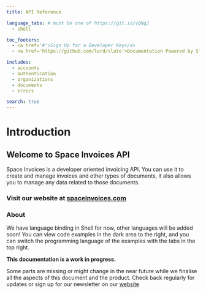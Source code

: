 ```yaml
---
title: API Reference

language_tabs: # must be one of https://git.io/vQNgJ
  - shell

toc_footers:
  - <a href='#'>Sign Up for a Developer Key</a>
  - <a href='https://github.com/lord/slate'>Documentation Powered by Slate</a>

includes:
  - accounts
  - authentication
  - organizations
  - documents
  - errors

search: true
---
```


# Introduction

## Welcome to Space Invoices API

Space Invoices is a developer oriented invoicing API. You can use it to create and manage invoices and other types of documents, it also allows you to manage any data related to those documents.

### Visit our website at [spaceinvoices.com](https://spaceinvoices.com)

### About

We have language binding in Shell for now, other languages will be added soon! You can view code examples in the dark area to the right, and you can switch the programming language of the examples with the tabs in the top right.

<aside class="warning"><strong>This documentation is a work in progress.</strong></aside>

Some parts are missing or might change in the near future while we finalise all the aspects of this document and the product. Check back regularly for updates or sign up for our newsletter on our <a href="https://spaceinvoices.com">website</a>